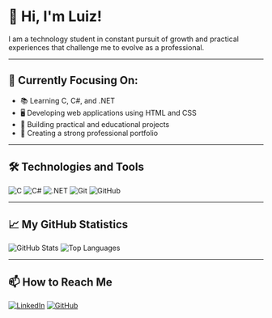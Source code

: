 # 👋 Hi, I'm Luiz!

I am a technology student in constant pursuit of growth and practical experiences that challenge me to evolve as a professional.  

---

## 🚀 Currently Focusing On:

- 📚 Learning C, C#, and .NET
- 🖥️ Developing web applications using HTML and CSS
- 🔧 Building practical and educational projects
- 🚀 Creating a strong professional portfolio

---

## 🛠️ Technologies and Tools

![C](https://img.shields.io/badge/C-00599C?style=for-the-badge&logo=c&logoColor=white)
![C#](https://img.shields.io/badge/C%23-239120?style=for-the-badge&logo=c-sharp&logoColor=white)
![.NET](https://img.shields.io/badge/.NET-512BD4?style=for-the-badge&logo=dotnet&logoColor=white)
![Git](https://img.shields.io/badge/Git-F05032?style=for-the-badge&logo=git&logoColor=white)
![GitHub](https://img.shields.io/badge/GitHub-181717?style=for-the-badge&logo=github&logoColor=white)

---

## 📈 My GitHub Statistics

![GitHub Stats](https://github-readme-stats.vercel.app/api?username=Luizglc06&show_icons=true&theme=radical)
![Top Languages](https://github-readme-stats.vercel.app/api/top-langs/?username=Luizglc06&layout=compact&theme=radical)

---

## 📫 How to Reach Me

[![LinkedIn](https://img.shields.io/badge/LinkedIn-blue?style=for-the-badge&logo=linkedin)](https://www.linkedin.com/in/luiz-guilherme-campos/)
[![GitHub](https://img.shields.io/badge/GitHub-181717?style=for-the-badge&logo=github)](https://github.com/Luizglc06)

